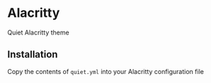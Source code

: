 # Alacritty

Quiet Alacritty theme

## Installation

Copy the contents of `quiet.yml` into your Alacritty configuration file
